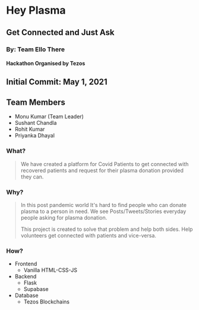 # Hey Plasma
## Get Connected and Just Ask

### By: Team Ello There
#### Hackathon Organised by Tezos

## Initial Commit: May 1, 2021

## Team Members
  - Monu Kumar (Team Leader)
  - Sushant Chandla
  - Rohit Kumar
  - Priyanka Dhayal

### What?
> We have created a platform for Covid Patients to get connected with recovered patients and request for their plasma donation provided they can.

### Why?
> In this post pandemic world It's hard to find people who can donate plasma to a person in need. We see Posts/Tweets/Stories everyday people asking for plasma donation.
> 
> This project is created to solve that problem and help both sides. Help volunteers get connected with patients and vice-versa.

### How?
- Frontend
  - Vanilla HTML-CSS-JS
- Backend
  - Flask
  - Supabase
- Database
  - Tezos Blockchains

